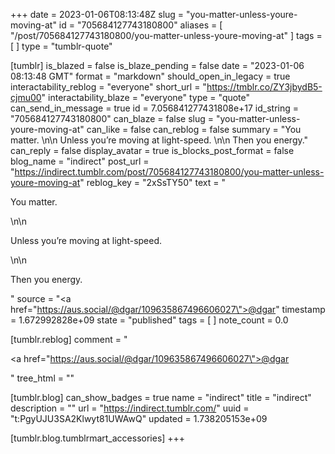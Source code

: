 +++
date = 2023-01-06T08:13:48Z
slug = "you-matter-unless-youre-moving-at"
id = "705684127743180800"
aliases = [ "/post/705684127743180800/you-matter-unless-youre-moving-at" ]
tags = [ ]
type = "tumblr-quote"

[tumblr]
is_blazed = false
is_blaze_pending = false
date = "2023-01-06 08:13:48 GMT"
format = "markdown"
should_open_in_legacy = true
interactability_reblog = "everyone"
short_url = "https://tmblr.co/ZY3jbydB5-cjmu00"
interactability_blaze = "everyone"
type = "quote"
can_send_in_message = true
id = 7.056841277431808e+17
id_string = "705684127743180800"
can_blaze = false
slug = "you-matter-unless-youre-moving-at"
can_like = false
can_reblog = false
summary = "You matter. \n\n Unless you’re moving at light-speed. \n\n Then you energy."
can_reply = false
display_avatar = true
is_blocks_post_format = false
blog_name = "indirect"
post_url = "https://indirect.tumblr.com/post/705684127743180800/you-matter-unless-youre-moving-at"
reblog_key = "2xSsTY50"
text = "<p>You matter. </p>\n\n<p>Unless you’re moving at light-speed. </p>\n\n<p>Then you energy.</p>"
source = "<a href=\"https://aus.social/@dgar/109635867496606027\">@dgar</a>"
timestamp = 1.672992828e+09
state = "published"
tags = [ ]
note_count = 0.0

[tumblr.reblog]
comment = "<p><a href=\"https://aus.social/@dgar/109635867496606027\">@dgar</a></p>"
tree_html = ""

[tumblr.blog]
can_show_badges = true
name = "indirect"
title = "indirect"
description = ""
url = "https://indirect.tumblr.com/"
uuid = "t:PgyUJU3SA2Klwyt81UWAwQ"
updated = 1.738205153e+09

[tumblr.blog.tumblrmart_accessories]
+++
